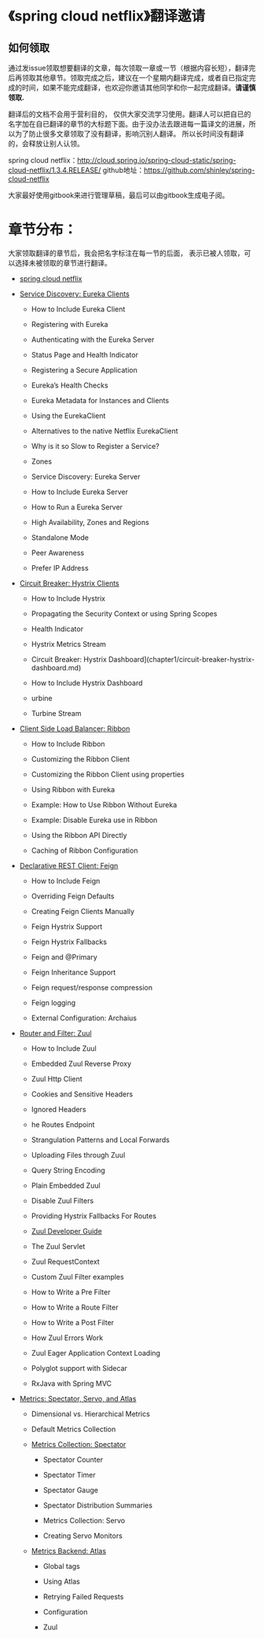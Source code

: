 # 《spring cloud netflix》翻译邀请

## 如何领取

通过发issue领取想要翻译的文章，每次领取一章或一节（根据内容长短），翻译完后再领取其他章节。领取完成之后，建议在一个星期内翻译完成，或者自已指定完成的时间，如果不能完成翻译，也欢迎你邀请其他同学和你一起完成翻译。**请谨慎领取.**

翻译后的文档不会用于营利目的， 仅供大家交流学习使用。翻译人可以把自已的名字加在自已翻译的章节的大标题下面。由于没办法去跟进每一篇译文的进展，所以为了防止很多文章领取了没有翻译，影响沉别人翻译。 所以长时间没有翻译的，会释放让别人认领。

spring cloud netflix：http://cloud.spring.io/spring-cloud-static/spring-cloud-netflix/1.3.4.RELEASE/
github地址：https://github.com/shinley/spring-cloud-netflix

大家最好使用gitbook来进行管理草稿，最后可以由gitbook生成电子阅。 

# 章节分布：
大家领取翻译的章节后，我会把名字标注在每一节的后面， 表示已被人领取，可以选择未被领取的章节进行翻译。

* [spring cloud netflix](chapter1.md)

* [Service Discovery: Eureka Clients](chapter1/service-discovery-eureka-clients.md)

  - How to Include Eureka Client

  - Registering with Eureka

  - Authenticating with the Eureka Server

  - Status Page and Health Indicator

  - Registering a Secure Application

  - Eureka’s Health Checks

  - Eureka Metadata for Instances and Clients

  - Using the EurekaClient

  - Alternatives to the native Netflix EurekaClient

  - Why is it so Slow to Register a Service?

  - Zones

  - Service Discovery: Eureka Server

  - How to Include Eureka Server

  - How to Run a Eureka Server

  - High Availability, Zones and Regions

  - Standalone Mode

  - Peer Awareness

  - Prefer IP Address

- [Circuit Breaker: Hystrix Clients](chapter1/circuit-breaker-hystrix-clients.md)

  - How to Include Hystrix

  - Propagating the Security Context or using Spring Scopes

  - Health Indicator

  - Hystrix Metrics Stream

  - Circuit Breaker: Hystrix Dashboard](chapter1/circuit-breaker-hystrix-dashboard.md)

  - How to Include Hystrix Dashboard

  - urbine

  - Turbine Stream

- [Client Side Load Balancer: Ribbon](chapter1/client-side-load-balancer-ribbon.md)

  - How to Include Ribbon

  - Customizing the Ribbon Client

  - Customizing the Ribbon Client using properties

  - Using Ribbon with Eureka

  - Example: How to Use Ribbon Without Eureka

  - Example: Disable Eureka use in Ribbon

  - Using the Ribbon API Directly

  - Caching of Ribbon Configuration

- [Declarative REST Client: Feign](chapter1/declarative-rest-client-feign.md)

  - How to Include Feign

  - Overriding Feign Defaults

  - Creating Feign Clients Manually

  - Feign Hystrix Support

  - Feign Hystrix Fallbacks

  - Feign and @Primary

  - Feign Inheritance Support

  - Feign request/response compression

  - Feign logging

  - External Configuration: Archaius

- [Router and Filter: Zuul](chapter1/router-and-filter-zuul.md)

  - How to Include Zuul

  - Embedded Zuul Reverse Proxy

  - Zuul Http Client

  - Cookies and Sensitive Headers

  - Ignored Headers

  - he Routes Endpoint

  - Strangulation Patterns and Local Forwards

  - Uploading Files through Zuul

  - Query String Encoding

  - Plain Embedded Zuul

  - Disable Zuul Filters

  - Providing Hystrix Fallbacks For Routes

  - [Zuul Developer Guide](chapter1/router-and-filter-zuul/zuul-developer-guide.md)

  - The Zuul Servlet

  - Zuul RequestContext

  - Custom Zuul Filter examples

  - How to Write a Pre Filter

  - How to Write a Route Filter

  - How to Write a Post Filter

  - How Zuul Errors Work

  - Zuul Eager Application Context Loading

  - Polyglot support with Sidecar

  - RxJava with Spring MVC

- [Metrics: Spectator, Servo, and Atlas](chapter1/metrics-spectator-servo-and-atlas.md)

  - Dimensional vs. Hierarchical Metrics

  - Default Metrics Collection

  - [Metrics Collection: Spectator](chapter1/metrics-spectator-servo-and-atlas/metrics-collection-spectator.md)

    - Spectator Counter

    - Spectator Timer

    - Spectator Gauge

    - Spectator Distribution Summaries

    - Metrics Collection: Servo

    - Creating Servo Monitors

   - [Metrics Backend: Atlas](chapter1/metrics-spectator-servo-and-atlas/metrics-backend-atlas.md)

      - Global tags

      - Using Atlas

      - Retrying Failed Requests

      - Configuration

      - Zuul







